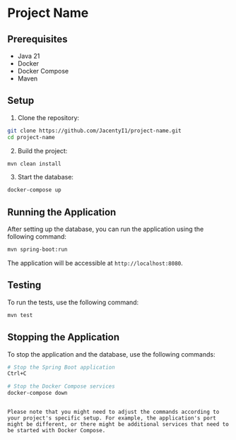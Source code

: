 # Project Name

## Prerequisites

- Java 21
- Docker
- Docker Compose
- Maven

## Setup

1. Clone the repository:

```bash
git clone https://github.com/JacentyI1/project-name.git
cd project-name
```

2. Build the project:

```bash
mvn clean install
```

3. Start the database:

```bash
docker-compose up
```

## Running the Application

After setting up the database, you can run the application using the following command:

```bash
mvn spring-boot:run
```

The application will be accessible at `http://localhost:8080`.

## Testing

To run the tests, use the following command:

```bash
mvn test
```

## Stopping the Application

To stop the application and the database, use the following commands:

```bash
# Stop the Spring Boot application
Ctrl+C

# Stop the Docker Compose services
docker-compose down
```
```

Please note that you might need to adjust the commands according to your project's specific setup. For example, the application's port might be different, or there might be additional services that need to be started with Docker Compose.

